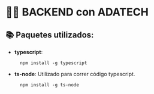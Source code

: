 # 👩‍💻 BACKEND con ADATECH

## 📚 Paquetes utilizados:

* __typescript__:

        npm install -g typescript


* __ts-node__: Utilizado para correr código typescript.

        npm install -g ts-node
   